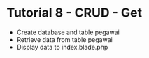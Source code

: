 # Tutorial 8 - CRUD - Get

 - Create database and table pegawai
 - Retrieve data from table pegawai
 - Display data to index.blade.php
